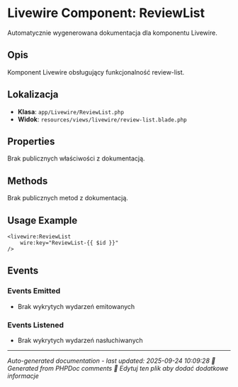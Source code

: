 # Livewire Component: ReviewList

Automatycznie wygenerowana dokumentacja dla komponentu Livewire.

## Opis
Komponent Livewire obsługujący funkcjonalność review-list.

## Lokalizacja
- **Klasa**: `app/Livewire/ReviewList.php`
- **Widok**: `resources/views/livewire/review-list.blade.php`



## Properties
Brak publicznych właściwości z dokumentacją.

## Methods
Brak publicznych metod z dokumentacją.

## Usage Example
```blade
<livewire:ReviewList
    wire:key="ReviewList-{{ $id }}"
/>
```

## Events

### Events Emitted
- Brak wykrytych wydarzeń emitowanych

### Events Listened
- Brak wykrytych wydarzeń nasłuchiwanych

---
*Auto-generated documentation - last updated: 2025-09-24 10:09:28*
*🤖 Generated from PHPDoc comments*
*📝 Edytuj ten plik aby dodać dodatkowe informacje*